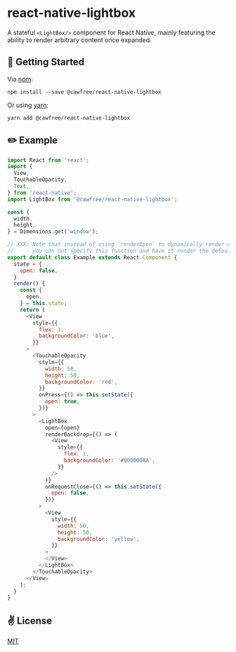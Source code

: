 # react-native-lightbox
A stateful `<LightBox/>` component for React Native, mainly featuring the ability to render arbitrary content once expanded.

## 🚀 Getting Started

Via [npm](https://www.npmjs.com/package/@cawfree/react-native-lightbox):
```
npm install --save @cawfree/react-native-lightbox
```
Or using [yarn](https://www.npmjs.com/package/@cawfree/react-native-lightbox):
```
yarn add @cawfree/react-native-lightbox
```

## ✏️ Example
```javascript
import React from 'react';
import {
  View,
  TouchableOpacity,
  Text,
} from 'react-native';
import LightBox from '@cawfree/react-native-lightbox';

const {
  width,
  height,
} = Dimensions.get('window');

// XXX: Note that instead of using `renderOpen` to dynamically render children,
//      you can not specify this function and have it render the default children.
export default class Example extends React.Component {
  state = {
    open: false,
  }
  render() {
    const {
      open,
    } = this.state;
    return (
      <View
        style={{
          flex: 1,
          backgroundColor: 'blue',
        }}
      >
        <TouchableOpacity
          style={{
            width: 50,
            height: 50,
            backgroundColor: 'red',
          }}
          onPress={() => this.setState({
            open: true,
          })}
        >
          <LightBox
            open={open}
            renderBackdrop={() => (
              <View
                style={{
                  flex: 1,
                  backgroundColor: '#000000AA',
                }}
              />
            )}
            onRequestClose={() => this.setState({
              open: false,
            })}
          >
            <View
              style={{
                width: 50,
                height: 50,
                backgroundColor: 'yellow',
              }}
            >
            </View>
          </LightBox>
        </TouchableOpacity>
      </View>
    );
  }
}
```

## ✌️ License
[MIT](https://opensource.org/licenses/MIT)
